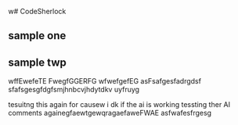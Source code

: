 w# CodeSherlock

## sample one
## sample twp
wffEwefeTE
FwegfGGERFG
wfwefgefEG
asFsafgesfadrgdsf
sfafsgesgfdgfsmjhnbcvjhdytdkv uyfruyg


tesuitng this again for causew i dk if the ai is working
tessting ther AI comments againegfaewtgewqragaefaweFWAE
asfwafesfrgesg
